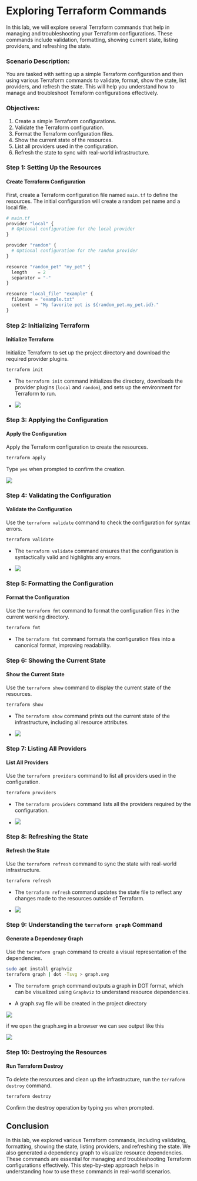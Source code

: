 # Exploring Terraform Commands

In this lab, we will explore several Terraform commands that help in managing and troubleshooting your Terraform configurations. These commands include validation, formatting, showing current state, listing providers, and refreshing the state.

### Scenario Description:
You are tasked with setting up a simple Terraform configuration and then using various Terraform commands to validate, format, show the state, list providers, and refresh the state. This will help you understand how to manage and troubleshoot Terraform configurations effectively.

### Objectives:
1. Create a simple Terraform configurations.
2. Validate the Terraform configuration.
3. Format the Terraform configuration files.
4. Show the current state of the resources.
5. List all providers used in the configuration.
6. Refresh the state to sync with real-world infrastructure.

### Step 1: Setting Up the Resources

#### Create Terraform Configuration
First, create a Terraform configuration file named `main.tf` to define the resources. The initial configuration will create a random pet name and a local file.

```py
# main.tf
provider "local" {
  # Optional configuration for the local provider
}

provider "random" {
  # Optional configuration for the random provider
}

resource "random_pet" "my_pet" {
  length    = 2
  separator = "-"
}

resource "local_file" "example" {
  filename = "example.txt"
  content  = "My favorite pet is ${random_pet.my_pet.id}."
}
```

### Step 2: Initializing Terraform

#### Initialize Terraform
Initialize Terraform to set up the project directory and download the required provider plugins.

```sh
terraform init
```

- The `terraform init` command initializes the directory, downloads the provider plugins (`local` and `random`), and sets up the environment for Terraform to run.

- ![](https://github.com/Minhaz00/Terraform-Labs/blob/main/Terraform%20Labs/10.%20Exploring%20Terraform%20Commands/images/lab-9-1.png?raw=true)

### Step 3: Applying the Configuration

#### Apply the Configuration
Apply the Terraform configuration to create the resources.

```sh
terraform apply
```

Type `yes` when prompted to confirm the creation.

![](https://github.com/Minhaz00/Terraform-Labs/blob/main/Terraform%20Labs/10.%20Exploring%20Terraform%20Commands/images/lab-6-2.png?raw=true)

### Step 4: Validating the Configuration

#### Validate the Configuration
Use the `terraform validate` command to check the configuration for syntax errors.

```sh
terraform validate
```

- The `terraform validate` command ensures that the configuration is syntactically valid and highlights any errors.

- ![](https://github.com/Minhaz00/Terraform-Labs/blob/main/Terraform%20Labs/10.%20Exploring%20Terraform%20Commands/images/lab-10-2.png?raw=true)

### Step 5: Formatting the Configuration

#### Format the Configuration
Use the `terraform fmt` command to format the configuration files in the current working directory.

```sh
terraform fmt
```

- The `terraform fmt` command formats the configuration files into a canonical format, improving readability.

### Step 6: Showing the Current State

#### Show the Current State
Use the `terraform show` command to display the current state of the resources.

```sh
terraform show
```

- The `terraform show` command prints out the current state of the infrastructure, including all resource attributes.

- ![](https://github.com/Minhaz00/Terraform-Labs/blob/main/Terraform%20Labs/10.%20Exploring%20Terraform%20Commands/images/lab-10-3.png?raw=true)


### Step 7: Listing All Providers

#### List All Providers
Use the `terraform providers` command to list all providers used in the configuration.

```sh
terraform providers
```

- The `terraform providers` command lists all the providers required by the configuration.


- ![](https://github.com/Minhaz00/Terraform-Labs/blob/main/Terraform%20Labs/10.%20Exploring%20Terraform%20Commands/images/lab-10-4.png?raw=true)

### Step 8: Refreshing the State

#### Refresh the State
Use the `terraform refresh` command to sync the state with real-world infrastructure.

```sh
terraform refresh
```

- The `terraform refresh` command updates the state file to reflect any changes made to the resources outside of Terraform.

- ![](https://github.com/Minhaz00/Terraform-Labs/blob/main/Terraform%20Labs/10.%20Exploring%20Terraform%20Commands/images/lab-10-5.png?raw=true)

### Step 9: Understanding the `terraform graph` Command

#### Generate a Dependency Graph
Use the `terraform graph` command to create a visual representation of the dependencies.

```sh
sudo apt install graphviz 
terraform graph | dot -Tsvg > graph.svg
```
- The `terraform graph` command outputs a graph in DOT format, which can be visualized using `Graphviz` to understand resource dependencies.

- A graph.svg file will be created in the project directory

![](https://github.com/Minhaz00/Terraform-Labs/blob/main/Terraform%20Labs/10.%20Exploring%20Terraform%20Commands/images/1.png?raw=true)

if we open the graph.svg in a browser we can see output like this

![](https://github.com/Minhaz00/Terraform-Labs/blob/main/Terraform%20Labs/10.%20Exploring%20Terraform%20Commands/images/2.png?raw=true)

### Step 10: Destroying the Resources

#### Run Terraform Destroy
To delete the resources and clean up the infrastructure, run the `terraform destroy` command.

```sh
terraform destroy
```

Confirm the destroy operation by typing `yes` when prompted.

## Conclusion

In this lab, we explored various Terraform commands, including validating, formatting, showing the state, listing providers, and refreshing the state. We also generated a dependency graph to visualize resource dependencies. These commands are essential for managing and troubleshooting Terraform configurations effectively. This step-by-step approach helps in understanding how to use these commands in real-world scenarios.

